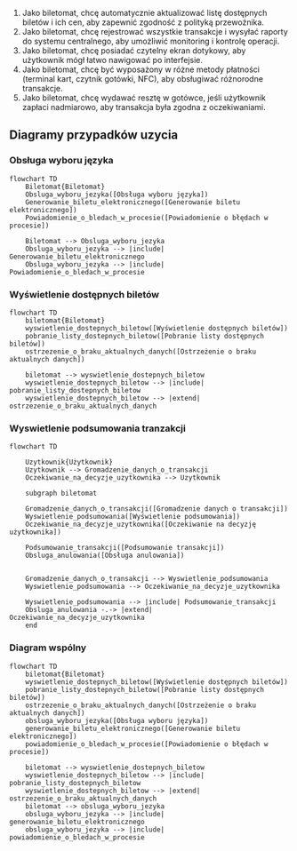 1. Jako biletomat, chcę automatycznie aktualizować listę dostępnych biletów i ich cen, aby zapewnić zgodność z polityką przewoźnika.
2. Jako biletomat, chcę rejestrować wszystkie transakcje i wysyłać raporty do systemu centralnego, aby umożliwić monitoring i kontrolę operacji.
3. Jako biletomat, chcę posiadać czytelny ekran dotykowy, aby użytkownik mógł łatwo nawigować po interfejsie.
4. Jako biletomat, chcę być wyposażony w różne metody płatności (terminal kart, czytnik gotówki, NFC), aby obsługiwać różnorodne transakcje.
5. Jako biletomat, chcę wydawać resztę w gotówce, jeśli użytkownik zapłaci nadmiarowo, aby transakcja była zgodna z oczekiwaniami.

## Diagramy przypadków uzycia

### Obsługa wyboru języka

```mermaid
flowchart TD
    Biletomat{Biletomat}
    Obsluga_wyboru_jezyka([Obsługa wyboru języka])
    Generowanie_biletu_elektronicznego([Generowanie biletu elektronicznego])
    Powiadomienie_o_bledach_w_procesie([Powiadomienie o błędach w procesie])

    Biletomat --> Obsluga_wyboru_jezyka
    Obsluga_wyboru_jezyka --> |include| Generowanie_biletu_elektronicznego
    Obsluga_wyboru_jezyka --> |include| Powiadomienie_o_bledach_w_procesie
```

### Wyświetlenie dostępnych biletów

```mermaid
flowchart TD
    biletomat{Biletomat}
    wyswietlenie_dostepnych_biletow([Wyświetlenie dostępnych biletów])
    pobranie_listy_dostepnych_biletow([Pobranie listy dostępnych biletów])
    ostrzezenie_o_braku_aktualnych_danych([Ostrzeżenie o braku aktualnych danych])
    
    biletomat --> wyswietlenie_dostepnych_biletow
    wyswietlenie_dostepnych_biletow --> |include| pobranie_listy_dostepnych_biletow
    wyswietlenie_dostepnych_biletow --> |extend| ostrzezenie_o_braku_aktualnych_danych
```

### Wyswietlenie podsumowania tranzakcji

```mermaid
flowchart TD
    
    Uzytkownik{Użytkownik}
    Uzytkownik --> Gromadzenie_danych_o_transakcji
    Oczekiwanie_na_decyzje_uzytkownika --> Uzytkownik

    subgraph biletomat
    
    Gromadzenie_danych_o_transakcji([Gromadzenie danych o transakcji])
    Wyswietlenie_podsumowania([Wyświetlenie podsumowania])
    Oczekiwanie_na_decyzje_uzytkownika([Oczekiwanie na decyzję użytkownika])

    Podsumowanie_transakcji([Podsumowanie transakcji])
    Obsluga_anulowania([Obsługa anulowania])


    Gromadzenie_danych_o_transakcji --> Wyswietlenie_podsumowania
    Wyswietlenie_podsumowania --> Oczekiwanie_na_decyzje_uzytkownika

    Wyswietlenie_podsumowania --> |include| Podsumowanie_transakcji
    Obsluga_anulowania -.-> |extend| Oczekiwanie_na_decyzje_uzytkownika
    end
```


### Diagram wspólny


```mermaid
flowchart TD
    biletomat{Biletomat}
    wyswietlenie_dostepnych_biletow([Wyświetlenie dostępnych biletów])
    pobranie_listy_dostepnych_biletow([Pobranie listy dostępnych biletów])
    ostrzezenie_o_braku_aktualnych_danych([Ostrzeżenie o braku aktualnych danych])
    obsluga_wyboru_jezyka([Obsługa wyboru języka])
    generowanie_biletu_elektronicznego([Generowanie biletu elektronicznego])
    powiadomienie_o_bledach_w_procesie([Powiadomienie o błędach w procesie])
    
    biletomat --> wyswietlenie_dostepnych_biletow
    wyswietlenie_dostepnych_biletow --> |include| pobranie_listy_dostepnych_biletow
    wyswietlenie_dostepnych_biletow --> |extend| ostrzezenie_o_braku_aktualnych_danych
    biletomat --> obsluga_wyboru_jezyka
    obsluga_wyboru_jezyka --> |include| generowanie_biletu_elektronicznego
    obsluga_wyboru_jezyka --> |include| powiadomienie_o_bledach_w_procesie
```
